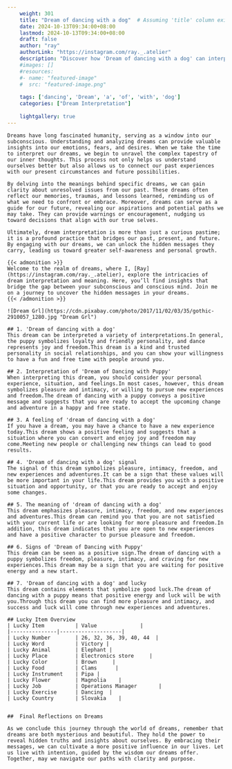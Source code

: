 ```yaml
---
    weight: 301
    title: "Dream of dancing with a dog"  # Assuming 'title' column exists
    date: 2024-10-13T09:34:00+08:00
    lastmod: 2024-10-13T09:34:00+08:00
    draft: false
    author: "ray"
    authorLink: "https://instagram.com/ray._.atelier"
    description: "Discover how 'Dream of dancing with a dog' can interpret your future and uncover its significant meanings in your life."
    #images: []
    #resources:
    #- name: "featured-image"
    #  src: "featured-image.png"
    
    tags: ['dancing', 'Dream', 'a', 'of', 'with', 'dog']
    categories: ["Dream Interpretation"]
    
    lightgallery: true
---
```

    
    Dreams have long fascinated humanity, serving as a window into our subconscious. Understanding and analyzing dreams can provide valuable insights into our emotions, fears, and desires. When we take the time to interpret our dreams, we begin to unravel the complex tapestry of our inner thoughts. This process not only helps us understand ourselves better but also allows us to connect our past experiences with our present circumstances and future possibilities.
    
    By delving into the meanings behind specific dreams, we can gain clarity about unresolved issues from our past. These dreams often reflect our memories, traumas, and lessons learned, reminding us of what we need to confront or embrace. Moreover, dreams can serve as a guide for our future, revealing our aspirations and potential paths we may take. They can provide warnings or encouragement, nudging us toward decisions that align with our true selves.
    
    Ultimately, dream interpretation is more than just a curious pastime; it is a profound practice that bridges our past, present, and future. By engaging with our dreams, we can unlock the hidden messages they carry, leading us toward greater self-awareness and personal growth.
    
    {{< admonition >}}
    Welcome to the realm of dreams, where I, [Ray](https://instagram.com/ray._.atelier), explore the intricacies of dream interpretation and meaning. Here, you’ll find insights that bridge the gap between your subconscious and conscious mind. Join me on a journey to uncover the hidden messages in your dreams.
    {{< /admonition >}}
    
    ![Dream Grl](https://cdn.pixabay.com/photo/2017/11/02/03/35/gothic-2910057_1280.jpg "Dream Grl")
    
    ## 1. 'Dream of dancing with a dog'
    This dream can be interpreted a variety of interpretations.In general, the puppy symbolizes loyalty and friendly personality, and dance represents joy and freedom.This dream is a kind and trusted personality in social relationships, and you can show your willingness to have a fun and free time with people around you.
    
    ## 2. Interpretation of 'Dream of Dancing with Puppy'
    When interpreting this dream, you should consider your personal experience, situation, and feelings.In most cases, however, this dream symbolizes pleasure and intimacy, or willing to pursue new experiences and freedom.The dream of dancing with a puppy conveys a positive message and suggests that you are ready to accept the upcoming change and adventure in a happy and free state.
    
    ## 3. A feeling of 'dream of dancing with a dog'
    If you have a dream, you may have a chance to have a new experience today.This dream shows a positive feeling and suggests that a situation where you can convert and enjoy joy and freedom may come.Meeting new people or challenging new things can lead to good results.
    
    ## 4. 'Dream of dancing with a dog' signal
    The signal of this dream symbolizes pleasure, intimacy, freedom, and new experiences and adventures.It can be a sign that these values will be more important in your life.This dream provides you with a positive situation and opportunity, or that you are ready to accept and enjoy some changes.
    
    ## 5. The meaning of 'dream of dancing with a dog'
    This dream emphasizes pleasure, intimacy, freedom, and new experiences and adventures.This dream can remind you that you are not satisfied with your current life or are looking for more pleasure and freedom.In addition, this dream indicates that you are open to new experiences and have a positive character to pursue pleasure and freedom.
    
    ## 6. Signs of 'Dream of Dancing with Puppy'
    This dream can be seen as a positive sign.The dream of dancing with a puppy symbolizes freedom, pleasure, intimacy, and craving for new experiences.This dream may be a sign that you are waiting for positive energy and a new start.
    
    ## 7. 'Dream of dancing with a dog' and lucky
    This dream contains elements that symbolize good luck.The dream of dancing with a puppy means that positive energy and luck will be with you.Through this dream you can find more pleasure and intimacy, and success and luck will come through new experiences and adventures.
    
    ## Lucky Item Overview
    | Lucky Item          | Value              |
    |---------------|--------------------|
    | Lucky Number        | 26, 32, 36, 39, 40, 44  |
    | Lucky Word          | Victory |
    | Lucky Animal        | Elephant |
    | Lucky Place         | Electronics store     |
    | Lucky Color         | Brown     |
    | Lucky Food          | Clams      |
    | Lucky Instrument    | Pipa |
    | Lucky Flower        | Magnolia    |
    | Lucky Job           | Operations Manager       |
    | Lucky Exercise      | Dancing  |
    | Lucky Country       | Slovakia    |
    
    
    ##  Final Reflections on Dreams
    
    As we conclude this journey through the world of dreams, remember that dreams are both mysterious and beautiful. They hold the power to reveal hidden truths and insights about ourselves. By embracing their messages, we can cultivate a more positive influence in our lives. Let us live with intention, guided by the wisdom our dreams offer. Together, may we navigate our paths with clarity and purpose.
    